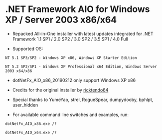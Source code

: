 # .NET Framework AIO for Windows XP / Server 2003 x86/x64

* Repacked All-in-One installer with latest updates integrated for .NET Framework 1.1 SP1 / 2.0 SP2 / 3.0 SP2 / 3.5 SP1 / 4.0 Full

* Supported OS:  
```
NT 5.1 SP3/SP2 - Windows XP x86, Windows XP Starter Edition

NT 5.2 SP2/SP1 - Windows XP Professional x64 Edition, Windows Server 2003 x64/x86
```

* dotNetFx_AIO_x86_20190212 only support Windows XP x86

* Credits for the original installer by [ricktendo64](https://forums.mydigitallife.net/members/28038/)

* Special thanks to YumeYao, strel, RogueSpear, dumpydooby, bphlpt, user_hidden

* For available command line switches and examples, run:  
```
dotNetFx_AIO_x86.exe /?

dotNetFx_AIO_x64.exe /?
```
